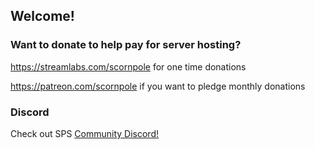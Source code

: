 ## Welcome!


### Want to donate to help pay for server hosting?

https://streamlabs.com/scornpole for one time donations


https://patreon.com/scornpole if you want to pledge monthly donations


### Discord
Check out SPS [Community Discord!](https://discord.gg/A99XCSJ)
